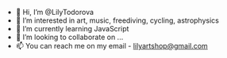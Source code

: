 - 👋 Hi, I’m @LilyTodorova
- 👀 I’m interested in art, music, freediving, cycling, astrophysics
- 🌱 I’m currently learning JavaScript
- 💞️ I’m looking to collaborate on ...
- 📫 You can reach me on my email - lilyartshop@gmail.com

<!---
LilyTodorova/LilyTodorova is a ✨ special ✨ repository because its `README.md` (this file) appears on your GitHub profile.
You can click the Preview link to take a look at your changes.
--->
